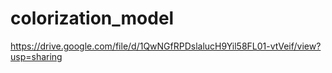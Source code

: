 # colorization_model

https://drive.google.com/file/d/1QwNGfRPDslalucH9Yil58FL01-vtVeif/view?usp=sharing
